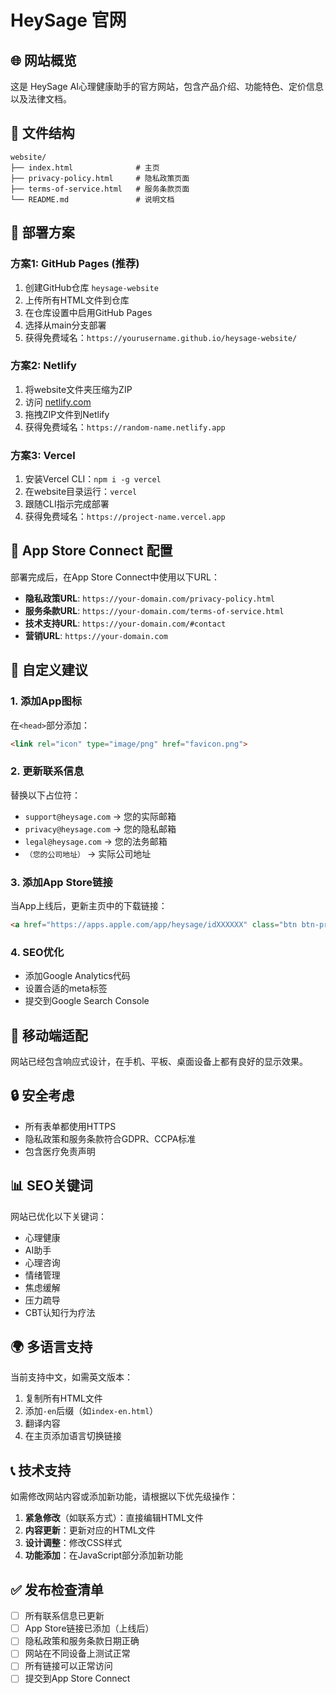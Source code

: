 # HeySage 官网

## 🌐 网站概览

这是 HeySage AI心理健康助手的官方网站，包含产品介绍、功能特色、定价信息以及法律文档。

## 📁 文件结构

```
website/
├── index.html              # 主页
├── privacy-policy.html     # 隐私政策页面
├── terms-of-service.html   # 服务条款页面
└── README.md               # 说明文档
```

## 🚀 部署方案

### 方案1: GitHub Pages (推荐)
1. 创建GitHub仓库 `heysage-website`
2. 上传所有HTML文件到仓库
3. 在仓库设置中启用GitHub Pages
4. 选择从main分支部署
5. 获得免费域名：`https://yourusername.github.io/heysage-website/`

### 方案2: Netlify
1. 将website文件夹压缩为ZIP
2. 访问 [netlify.com](https://netlify.com)
3. 拖拽ZIP文件到Netlify
4. 获得免费域名：`https://random-name.netlify.app`

### 方案3: Vercel
1. 安装Vercel CLI：`npm i -g vercel`
2. 在website目录运行：`vercel`
3. 跟随CLI指示完成部署
4. 获得免费域名：`https://project-name.vercel.app`

## 🔗 App Store Connect 配置

部署完成后，在App Store Connect中使用以下URL：

- **隐私政策URL**: `https://your-domain.com/privacy-policy.html`
- **服务条款URL**: `https://your-domain.com/terms-of-service.html`
- **技术支持URL**: `https://your-domain.com/#contact`
- **营销URL**: `https://your-domain.com`

## 🎨 自定义建议

### 1. 添加App图标
在`<head>`部分添加：
```html
<link rel="icon" type="image/png" href="favicon.png">
```

### 2. 更新联系信息
替换以下占位符：
- `support@heysage.com` → 您的实际邮箱
- `privacy@heysage.com` → 您的隐私邮箱
- `legal@heysage.com` → 您的法务邮箱
- `（您的公司地址）` → 实际公司地址

### 3. 添加App Store链接
当App上线后，更新主页中的下载链接：
```html
<a href="https://apps.apple.com/app/heysage/idXXXXXX" class="btn btn-primary">立即下载</a>
```

### 4. SEO优化
- 添加Google Analytics代码
- 设置合适的meta标签
- 提交到Google Search Console

## 📱 移动端适配

网站已经包含响应式设计，在手机、平板、桌面设备上都有良好的显示效果。

## 🔒 安全考虑

- 所有表单都使用HTTPS
- 隐私政策和服务条款符合GDPR、CCPA标准
- 包含医疗免责声明

## 📊 SEO关键词

网站已优化以下关键词：
- 心理健康
- AI助手
- 心理咨询
- 情绪管理
- 焦虑缓解
- 压力疏导
- CBT认知行为疗法

## 🌍 多语言支持

当前支持中文，如需英文版本：
1. 复制所有HTML文件
2. 添加`-en`后缀（如`index-en.html`）
3. 翻译内容
4. 在主页添加语言切换链接

## 📞 技术支持

如需修改网站内容或添加新功能，请根据以下优先级操作：

1. **紧急修改**（如联系方式）：直接编辑HTML文件
2. **内容更新**：更新对应的HTML文件
3. **设计调整**：修改CSS样式
4. **功能添加**：在JavaScript部分添加新功能

## ✅ 发布检查清单

- [ ] 所有联系信息已更新
- [ ] App Store链接已添加（上线后）
- [ ] 隐私政策和服务条款日期正确
- [ ] 网站在不同设备上测试正常
- [ ] 所有链接可以正常访问
- [ ] 提交到App Store Connect 